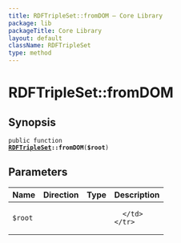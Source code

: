 ```yaml
---
title: RDFTripleSet::fromDOM — Core Library
package: lib
packageTitle: Core Library
layout: default
className: RDFTripleSet
type: method
---
```


# RDFTripleSet::fromDOM

## Synopsis

<code>public function <b><a href="RDFTripleSet">RDFTripleSet</a>::fromDOM</b>(<b>$root</b>)</code>

## Parameters

<table>
  <thead>
    <tr>
      <th>Name</th>
      <th>Direction</th>
      <th>Type</th>
      <th>Description</th>
    </tr>
  </thead>
  <tbody>
    <tr>
      <td><code>$root</code>
      <td><i></i></td>
      <td></td>
      <td>

      </td>
    </tr>
  </tbody>
</table>

